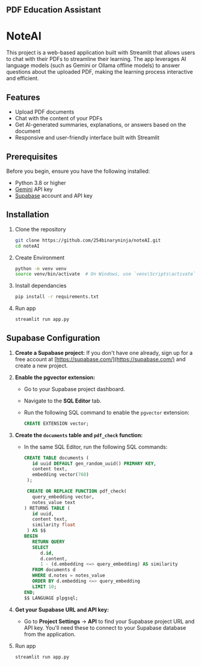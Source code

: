 ## PDF Education Assistant

# NoteAI
This project is a web-based application built with Streamlit that allows users to chat with their PDFs to streamline their learning. The app leverages AI language models (such as Gemini or Ollama offline models) to answer questions about the uploaded PDF, making the learning process interactive and efficient.

## Features
- Upload PDF documents
- Chat with the content of your PDFs
- Get AI-generated summaries, explanations, or answers based on the document
- Responsive and user-friendly interface built with Streamlit

## Prerequisites

Before you begin, ensure you have the following installed:
- Python 3.8 or higher
- [Gemini](https://www.gemini.ai/) API key
- [Supabase](https://supabase.com/) account and API key

## Installation

1. Clone the repository
   ```bash
   git clone https://github.com/254binaryninja/noteAI.git
   cd noteAI

2. Create Environment 
    ```bash
    python -m venv venv
    source venv/bin/activate  # On Windows, use `venv\Scripts\activate`

3. Install dependancies
   ```bash
   pip install -r requirements.txt

4. Run app
   ```bash
   streamlit run app.py

## Supabase Configuration

1. **Create a Supabase project:** If you don't have one already, sign up for a free account at [https://supabase.com/](https://supabase.com/) and create a new project.

2. **Enable the pgvector extension:**
   - Go to your Supabase project dashboard.
   - Navigate to the **SQL Editor** tab.
   - Run the following SQL command to enable the `pgvector` extension:

     ```sql
     CREATE EXTENSION vector;
     
3. **Create the `documents` table and `pdf_check` function:**
   - In the same SQL Editor, run the following SQL commands:
  
     ```sql
     CREATE TABLE documents (
        id uuid DEFAULT gen_random_uuid() PRIMARY KEY,
        content text,
        embedding vector(768)
      );

      CREATE OR REPLACE FUNCTION pdf_check(
        query_embedding vector,
        notes_value text
     ) RETURNS TABLE (
        id uuid,
        content text,
        similarity float
      ) AS $$
     BEGIN
        RETURN QUERY
        SELECT
           d.id,
           d.content,
           1 - (d.embedding <=> query_embedding) AS similarity
        FROM documents d
        WHERE d.notes = notes_value
        ORDER BY d.embedding <=> query_embedding
        LIMIT 10;
     END;
     $$ LANGUAGE plpgsql;
     

4. **Get your Supabase URL and API key:**
   - Go to **Project Settings** -> **API** to find your Supabase project URL and API key. You'll need these to connect to your Supabase database from the application.

5. Run app
   ```bash
   streamlit run app.py
   
